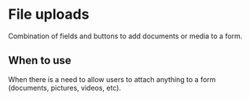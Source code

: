 # File uploads

Combination of fields and buttons to add documents or media to a form.

## When to use

When there is a need to allow users to attach anything to a form (documents, pictures, videos, etc).
